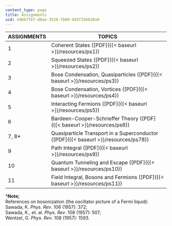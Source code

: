 ```yaml
---
content_type: page
title: Assignments
uid: e9bb7f67-d8ae-3520-7b09-d45f25b620a9
---
```


| ASSIGNMENTS | TOPICS |
| --- | --- |
| 1 | Coherent States ([PDF]({{< baseurl >}}/resources/ps1)) |
| 2 | Squeezed States ([PDF]({{< baseurl >}}/resources/ps2)) |
| 3 | Bose Condensation, Quasiparticles ([PDF]({{< baseurl >}}/resources/ps3)) |
| 4 | Bose Condensation, Vortices ([PDF]({{< baseurl >}}/resources/ps4)) |
| 5 | Interacting Fermions ([PDF]({{< baseurl >}}/resources/ps5)) |
| 6 | Bardeen-Cooper-Schrieffer Theory ([PDF]({{< baseurl >}}/resources/ps6)) |
| 7, 8\* | Quasiparticle Transport in a Superconductor ([PDF]({{< baseurl >}}/resources/ps78)) |
| 9 | Path Integral ([PDF]({{< baseurl >}}/resources/ps9)) |
| 10 | Quantum Tunneling and Escape ([PDF]({{< baseurl >}}/resources/ps10)) |
| 11 | Field Integral, Bosons and Fermions ([PDF]({{< baseurl >}}/resources/ps11)) 

\***Note;**  
References on bosonization (the oscillator picture of a Fermi liquid):  
Sawada, K. _Phys. Rev_. 106 (1957): 372;  
Sawada, K., et. al. _Phys. Rev_. 108 (1957): 507;  
Wentzel, G. _Phys. Rev_. 108 (1957): 1593.